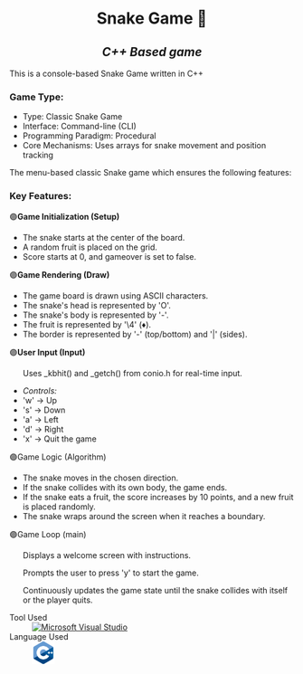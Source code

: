 <h1 align="center">Snake Game 🐍 </h1>
<h2 align="center"><i>C++ Based game</i></h2>
<p></p>This is a console-based Snake Game written in C++</p>
<h3>Game Type:</h3>
<p><ul><li>Type: Classic Snake Game</li>
<li>Interface: Command-line (CLI)</li>
<li>Programming Paradigm: Procedural</li>
<li>Core Mechanisms: Uses arrays for snake movement and position tracking</li></ul></p>
<p>The menu-based classic Snake game which ensures the following features:</p>
<h3>Key Features:</h3>
<p>🟣<b>Game Initialization (Setup)</b><ul>

<li>The snake starts at the center of the board.</li>
<li>A random fruit is placed on the grid.</li>
<li>Score starts at 0, and gameover is set to false.</li></ul>
🟣<b>Game Rendering (Draw)</b><ul>

<li>The game board is drawn using ASCII characters.</li>
<li>The snake's head is represented by 'O'.</li>
<li>The snake's body is represented by '-'.</li>
<li>The fruit is represented by '\4' (♦).</li>
<li>The border is represented by '-' (top/bottom) and '|' (sides).</li></ul>
🟣<b>User Input (Input)</b><ul>

Uses _kbhit() and _getch() from conio.h for real-time input.
<li><i>Controls:</i></li>
<li>'w' → Up</li>
<li>'s' → Down</li>
<li>'a' → Left</li>
<li>'d' → Right</li>
<li>'x' → Quit the game</li></ul>
🟣Game Logic (Algorithm)<ul>

<li>The snake moves in the chosen direction.</li>
<li>If the snake collides with its own body, the game ends.</li>
<li>If the snake eats a fruit, the score increases by 10 points, and a new fruit is placed randomly.</li>
<li>The snake wraps around the screen when it reaches a boundary.</li></ul>
🟣Game Loop (main)

<ul>Displays a welcome screen with instructions.</ul>
<ul>Prompts the user to press 'y' to start the game.</ul>
<ul>Continuously updates the game state until the snake collides with itself or the player quits.</ul></p>
<dl>
  <dt>Tool Used</dt>
  <dd> <a href="https://visualstudio.microsoft.com/" target="_blank" rel="norefferer">  <img src="https://upload.wikimedia.org/wikipedia/commons/thumb/2/2c/Visual_Studio_Icon_2022.svg/1200px-Visual_Studio_Icon_2022.svg.png" alt="Microsoft Visual Studio" width="40" height="40"></a></dd>
  <dt>Language Used</dt>
  <dd><a href="https://www.w3schools.com/cpp/" target="_blank" rel="noreferrer"> <img src="https://raw.githubusercontent.com/devicons/devicon/master/icons/cplusplus/cplusplus-original.svg" alt="C++" width="40" height="40"/></a></dd>
</dl>
